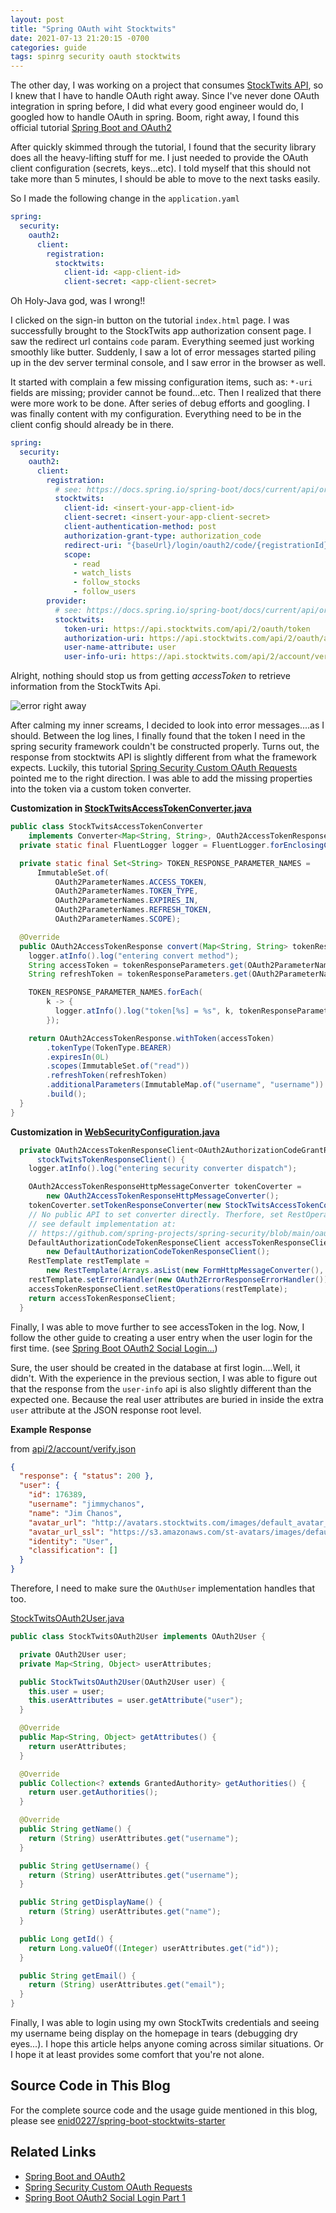 ```yaml
---
layout: post
title: "Spring OAuth wiht Stocktwits"
date: 2021-07-13 21:20:15 -0700
categories: guide
tags: spinrg security oauth stocktwits
---
```


The other day, I was working on a project that consumes
[StockTwits API](https://api.stocktwits.com/developers/docs), so I knew that I have to handle OAuth
right away. Since I've never done OAuth integration in spring before, I did what every good engineer
would do, I googled how to handle OAuth in spring. Boom, right away, I found this official tutorial
[Spring Boot and OAuth2](https://spring.io/guides/tutorials/spring-boot-oauth2/)

After quickly skimmed through the tutorial, I found that the security library does all the
heavy-lifting stuff for me. I just needed to provide the OAuth client configuration (secrets,
keys...etc). I told myself that this should not take more than 5 minutes, I should be able to move
to the next tasks easily.

So I made the following change in the `application.yaml`

```yml
spring:
  security:
    oauth2:
      client:
        registration:
          stocktwits:
            client-id: <app-client-id>
            client-secret: <app-client-secret>
```

Oh Holy-Java god, was I wrong!!

I clicked on the sign-in button on the tutorial `index.html` page. I was successfully brought to the
StockTwits app authorization consent page. I saw the redirect url contains `code` param. Everything
seemed just working smoothly like butter. Suddenly, I saw a lot of error messages started piling up
in the dev server terminal console, and I saw error in the browser as well.

It started with complain a few missing configuration items, such as: `*-uri` fields are missing;
provider cannot be found...etc. Then I realized that there were more work to be done. After series
of debug efforts and googling. I was finally content with my configuration. Everything need to be in
the client config should already be in there.

```yml
spring:
  security:
    oauth2:
      client:
        registration:
          # see: https://docs.spring.io/spring-boot/docs/current/api/org/springframework/boot/autoconfigure/security/oauth2/client/OAuth2ClientProperties.Registration.html
          stocktwits:
            client-id: <insert-your-app-client-id>
            client-secret: <insert-your-app-client-secret>
            client-authentication-method: post
            authorization-grant-type: authorization_code
            redirect-uri: "{baseUrl}/login/oauth2/code/{registrationId}"
            scope:
              - read
              - watch_lists
              - follow_stocks
              - follow_users
        provider:
          # see: https://docs.spring.io/spring-boot/docs/current/api/org/springframework/boot/autoconfigure/security/oauth2/client/OAuth2ClientProperties.Provider.html
          stocktwits:
            token-uri: https://api.stocktwits.com/api/2/oauth/token
            authorization-uri: https://api.stocktwits.com/api/2/oauth/authorize
            user-name-attribute: user
            user-info-uri: https://api.stocktwits.com/api/2/account/verify.json
```

Alright, nothing should stop us from getting _accessToken_ to retrieve information from the
StockTwits Api.

![error right away](/assets/img/error_right_away.jpg)

After calming my inner screams, I decided to look into error messages....as I should. Between the
log lines, I finally found that the token I need in the spring security framework couldn't be
constructed properly. Turns out, the response from stocktwits API is slightly different from what
the framework expects. Luckily, this tutorial
[Spring Security Custom OAuth Requests](https://www.baeldung.com/spring-security-custom-oauth-requests)
pointed me to the right direction. I was able to add the missing properties into the token via a
custom token converter.

**Customization in
[StockTwitsAccessTokenConverter.java](https://github.com/enid0227/spring-boot-stocktwits-starter/blob/main/src/main/java/com/example/stocktwitsdemo/security/StockTwitsAccessTokenConverter.java)**

```java
public class StockTwitsAccessTokenConverter
    implements Converter<Map<String, String>, OAuth2AccessTokenResponse> {
  private static final FluentLogger logger = FluentLogger.forEnclosingClass();

  private static final Set<String> TOKEN_RESPONSE_PARAMETER_NAMES =
      ImmutableSet.of(
          OAuth2ParameterNames.ACCESS_TOKEN,
          OAuth2ParameterNames.TOKEN_TYPE,
          OAuth2ParameterNames.EXPIRES_IN,
          OAuth2ParameterNames.REFRESH_TOKEN,
          OAuth2ParameterNames.SCOPE);

  @Override
  public OAuth2AccessTokenResponse convert(Map<String, String> tokenResponseParameters) {
    logger.atInfo().log("entering convert method");
    String accessToken = tokenResponseParameters.get(OAuth2ParameterNames.ACCESS_TOKEN);
    String refreshToken = tokenResponseParameters.get(OAuth2ParameterNames.REFRESH_TOKEN);

    TOKEN_RESPONSE_PARAMETER_NAMES.forEach(
        k -> {
          logger.atInfo().log("token[%s] = %s", k, tokenResponseParameters.get(k));
        });

    return OAuth2AccessTokenResponse.withToken(accessToken)
        .tokenType(TokenType.BEARER)
        .expiresIn(0L)
        .scopes(ImmutableSet.of("read"))
        .refreshToken(refreshToken)
        .additionalParameters(ImmutableMap.of("username", "username"))
        .build();
  }
}
```

**Customization in
[WebSecurityConfiguration.java](https://github.com/enid0227/spring-boot-stocktwits-starter/blob/main/src/main/java/com/example/stocktwitsdemo/security/WebSecurityConfiguration.java#L46-L62)**

```java
  private OAuth2AccessTokenResponseClient<OAuth2AuthorizationCodeGrantRequest>
      stockTwitsTokenResponseClient() {
    logger.atInfo().log("entering security converter dispatch");

    OAuth2AccessTokenResponseHttpMessageConverter tokenCoverter =
        new OAuth2AccessTokenResponseHttpMessageConverter();
    tokenCoverter.setTokenResponseConverter(new StockTwitsAccessTokenConverter());
    // No public API to set converter directly. Therfore, set RestOperations instead
    // see default implementation at:
    // https://github.com/spring-projects/spring-security/blob/main/oauth2/oauth2-client/src/main/java/org/springframework/security/oauth2/client/endpoint/DefaultAuthorizationCodeTokenResponseClient.java
    DefaultAuthorizationCodeTokenResponseClient accessTokenResponseClient =
        new DefaultAuthorizationCodeTokenResponseClient();
    RestTemplate restTemplate =
        new RestTemplate(Arrays.asList(new FormHttpMessageConverter(), tokenCoverter));
    restTemplate.setErrorHandler(new OAuth2ErrorResponseErrorHandler());
    accessTokenResponseClient.setRestOperations(restTemplate);
    return accessTokenResponseClient;
  }
```

Finally, I was able to move further to see accessToken in the log. Now, I follow the other guide to
creating a user entry when the user login for the first time. (see
[Spring Boot OAuth2 Social Login...](https://www.callicoder.com/spring-boot-security-oauth2-social-login-part-1/))

Sure, the user should be created in the database at first login....Well, it didn't. With the
experience in the previous section, I was able to figure out that the response from the `user-info`
api is also slightly different than the expected one. Because the real user attributes are buried in
inside the extra `user` attribute at the JSON response root level.

**Example Response**

from [api/2/account/verify.json](https://api.stocktwits.com/developers/docs/api#account-verify-docs)

```json
{
  "response": { "status": 200 },
  "user": {
    "id": 176389,
    "username": "jimmychanos",
    "name": "Jim Chanos",
    "avatar_url": "http://avatars.stocktwits.com/images/default_avatar_thumb.jpg",
    "avatar_url_ssl": "https://s3.amazonaws.com/st-avatars/images/default_avatar_thumb.jpg",
    "identity": "User",
    "classification": []
  }
}
```

Therefore, I need to make sure the `OAuthUser` implementation handles that too.

[StockTwitsOAuth2User.java](https://github.com/enid0227/spring-boot-stocktwits-starter/blob/main/src/main/java/com/example/stocktwitsdemo/security/StockTwitsOAuth2User.java)

```java
public class StockTwitsOAuth2User implements OAuth2User {

  private OAuth2User user;
  private Map<String, Object> userAttributes;

  public StockTwitsOAuth2User(OAuth2User user) {
    this.user = user;
    this.userAttributes = user.getAttribute("user");
  }

  @Override
  public Map<String, Object> getAttributes() {
    return userAttributes;
  }

  @Override
  public Collection<? extends GrantedAuthority> getAuthorities() {
    return user.getAuthorities();
  }

  @Override
  public String getName() {
    return (String) userAttributes.get("username");
  }

  public String getUsername() {
    return (String) userAttributes.get("username");
  }

  public String getDisplayName() {
    return (String) userAttributes.get("name");
  }

  public Long getId() {
    return Long.valueOf((Integer) userAttributes.get("id"));
  }

  public String getEmail() {
    return (String) userAttributes.get("email");
  }
}
```

Finally, I was able to login using my own StockTwits credentials and seeing my username being
display on the homepage in tears (debugging dry eyes...). I hope this article helps anyone coming
across similar situations. Or I hope it at least provides some comfort that you're not alone.

## Source Code in This Blog

For the complete source code and the usage guide mentioned in this blog, please see
[enid0227/spring-boot-stocktwits-starter](https://github.com/enid0227/spring-boot-stocktwits-starter)

## Related Links

- [Spring Boot and OAuth2](https://spring.io/guides/tutorials/spring-boot-oauth2/)
- [Spring Security Custom OAuth Requests](https://www.baeldung.com/spring-security-custom-oauth-requests)
- [Spring Boot OAuth2 Social Login Part 1](https://www.callicoder.com/spring-boot-security-oauth2-social-login-part-1/)
